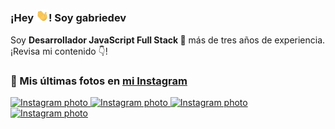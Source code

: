 <h3>¡Hey <img src="https://raw.githubusercontent.com/ABSphreak/ABSphreak/master/gifs/Hi.gif" width="20px" decondig="async">! Soy gabriedev</h3>

<p>Soy <strong>Desarrollador JavaScript Full Stack 🚀</strong> más de tres años de experiencia.<br />¡Revisa mi contenido 👇!</p>

### 📸 Mis últimas fotos en [mi Instagram](https://instagram.com/gabrie.dev)


<a href='https://instagram.com/p/C1UpuSGLQiG' target='_blank'>
  <img width='20%' src='https://instagram.flhr9-1.fna.fbcdn.net/v/t51.2885-15/412513918_1325803934584302_4400498733289087214_n.jpg?stp=dst-jpg_e15&_nc_ht=instagram.flhr9-1.fna.fbcdn.net&_nc_cat=106&_nc_ohc=T_-6DXACkagAX_1PPiM&edm=APU89FABAAAA&ccb=7-5&oh=00_AfADkyyDp98TyC1pR7PqGKCElPRXcMhYqrLQ258ebBKiqg&oe=659FA680&_nc_sid=bc0c2c' alt='Instagram photo' />
</a>
<a href='https://instagram.com/p/CzMY3lzxgmx' target='_blank'>
  <img width='20%' src='https://instagram.flhr9-1.fna.fbcdn.net/v/t51.2885-15/398916226_819142863293745_2426123683154743297_n.webp?stp=dst-jpg_e35&_nc_ht=instagram.flhr9-1.fna.fbcdn.net&_nc_cat=109&_nc_ohc=7sSpdH7RE-8AX9Km0zA&edm=APU89FABAAAA&ccb=7-5&oh=00_AfA6a5w0iBxwYmiPJlgd4Px9-nGWkXIGJXiunmFVylSzeQ&oe=65A035A9&_nc_sid=bc0c2c' alt='Instagram photo' />
</a>
<a href='https://instagram.com/p/CygbQv4uqxM' target='_blank'>
  <img width='20%' src='https://instagram.flhr9-1.fna.fbcdn.net/v/t51.2885-15/391525959_236593062741789_5868561716480810596_n.webp?stp=dst-jpg_e35&_nc_ht=instagram.flhr9-1.fna.fbcdn.net&_nc_cat=109&_nc_ohc=MQo9QKEavxcAX_KfBjR&edm=APU89FABAAAA&ccb=7-5&oh=00_AfCwzrCgs8IKrP8OGxQhU0tl4n4JoA1be-a-d5j9ewr7cA&oe=65A04265&_nc_sid=bc0c2c' alt='Instagram photo' />
</a>
<a href='https://instagram.com/p/CxTmOF6vN8M' target='_blank'>
  <img width='20%' src='https://instagram.flhr9-1.fna.fbcdn.net/v/t51.2885-15/378565944_323878180141713_8920720304536029091_n.jpg?stp=dst-jpg_e15&_nc_ht=instagram.flhr9-1.fna.fbcdn.net&_nc_cat=109&_nc_ohc=-uO-8MWlVBkAX8ftaUD&edm=APU89FABAAAA&ccb=7-5&oh=00_AfD1OzP0dF7BgvLPUw6PGBoGhtK5cUs9r95wfoPvFnfz3w&oe=65A12ED8&_nc_sid=bc0c2c' alt='Instagram photo' />
</a>
